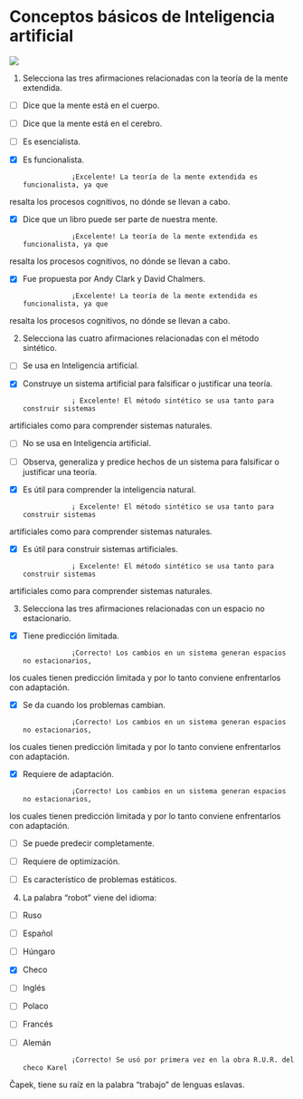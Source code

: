 # Conceptos básicos de Inteligencia artificial
![](https://d3njjcbhbojbot.cloudfront.net/api/utilities/v1/imageproxy/https://coursera-course-photos.s3.amazonaws.com/06/4dc8b0c34911e8b3252b010550cce3/Marca-de-navegacion.png?auto=format%2Ccompress&dpr=1&w=256&h=32)

1. Selecciona
las tres afirmaciones relacionadas con la teoría de la mente extendida.    

- [ ] Dice que la
mente está en el cuerpo.
- [ ] Dice que la
mente está en el cerebro.
- [ ] Es
esencialista.
- [x] Es
funcionalista.

                  ¡Excelente! La teoría de la mente extendida es funcionalista, ya que
resalta los procesos cognitivos, no dónde se llevan a cabo.    
- [x] Dice que un
libro puede ser parte de nuestra mente.

                  ¡Excelente! La teoría de la mente extendida es funcionalista, ya que
resalta los procesos cognitivos, no dónde se llevan a cabo.    
- [x] Fue propuesta
por Andy Clark y David Chalmers.

                  ¡Excelente! La teoría de la mente extendida es funcionalista, ya que
resalta los procesos cognitivos, no dónde se llevan a cabo.    

2. Selecciona
las cuatro afirmaciones relacionadas con el método sintético.    

- [ ] Se usa en Inteligencia artificial.
- [x] Construye un sistema artificial para falsificar o justificar una teoría.

                  ¡ Excelente! El método sintético se usa tanto para construir sistemas
artificiales como para comprender sistemas naturales.    
- [ ] No se usa en
Inteligencia artificial.
- [ ] Observa,
generaliza y predice hechos de un sistema para falsificar o justificar una
teoría.


- [x] Es útil para
comprender la inteligencia natural.

                  ¡ Excelente! El método sintético se usa tanto para construir sistemas
artificiales como para comprender sistemas naturales.    
- [x] Es útil para
construir sistemas artificiales.

                  ¡ Excelente! El método sintético se usa tanto para construir sistemas
artificiales como para comprender sistemas naturales.    

3. Selecciona
las tres afirmaciones relacionadas con un espacio no estacionario.    

- [x] Tiene
predicción limitada.

                  ¡Correcto! Los cambios en un sistema generan espacios no estacionarios,
los cuales tienen predicción limitada y por lo tanto conviene enfrentarlos con
adaptación.    
- [x] Se da cuando
los problemas cambian.

                  ¡Correcto! Los cambios en un sistema generan espacios no estacionarios,
los cuales tienen predicción limitada y por lo tanto conviene enfrentarlos con
adaptación.    
- [x] Requiere de
adaptación.

                  ¡Correcto! Los cambios en un sistema generan espacios no estacionarios,
los cuales tienen predicción limitada y por lo tanto conviene enfrentarlos con
adaptación.    
- [ ] Se puede
predecir completamente.
- [ ] Requiere de
optimización.


- [ ] Es
característico de problemas estáticos.

4. La palabra “robot” viene del idioma:

- [ ] Ruso
- [ ] Español
- [ ] Húngaro
- [x] Checo
- [ ] Inglés
- [ ] Polaco
- [ ] Francés
- [ ] Alemán

                  ¡Correcto! Se usó por primera vez en la obra R.U.R. del checo Karel
Čapek, tiene su raíz en la palabra “trabajo” de lenguas eslavas.    
